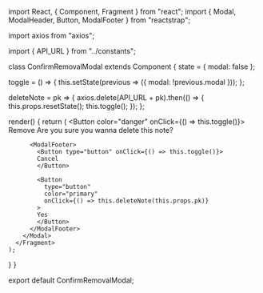 import React, { Component, Fragment } from "react";
import { Modal, ModalHeader, Button, ModalFooter } from "reactstrap";

import axios from "axios";

import { API_URL } from "../constants";

class ConfirmRemovalModal extends Component {
  state = {
    modal: false
  };

  toggle = () => {
    this.setState(previous => ({
      modal: !previous.modal
    }));
  };

  deleteNote = pk => {
    axios.delete(API_URL + pk).then(() => {
      this.props.resetState();
      this.toggle();
    });
  };

  render() {
    return (
      <Fragment>
        <Button color="danger" onClick={() => this.toggle()}>
        Remove
        </Button>
        <Modal isOpen={this.state.modal} toggle={this.toggle}>
          <ModalHeader toggle={this.toggle}>
            Are you sure you wanna delete this note?
          </ModalHeader>

          <ModalFooter>
            <Button type="button" onClick={() => this.toggle()}>
            Cancel
            </Button>

            <Button 
              type="button"
              color="primary"
              onClick={() => this.deleteNote(this.props.pk)}
            >
            Yes
            </Button>
          </ModalFooter>
        </Modal>
      </Fragment>
    );
  }
}

export default ConfirmRemovalModal;

